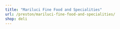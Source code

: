 ```yaml
---
title: "Mariluci Fine Food and Specialities"
url: /preston/mariluci-fine-food-and-specialities/
shop: deli
---
```

